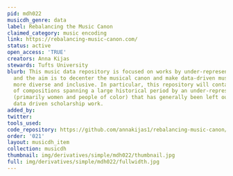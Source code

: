 ```yaml
---
pid: mdh022
musicdh_genre: data
label: Rebalancing the Music Canon
claimed_category: music encoding
link: https://rebalancing-music-canon.com/
status: active
open_access: 'TRUE'
creators: Anna Kijas
stewards: Tufts University
blurb: This music data repository is focused on works by under-represented people
  and the aim is to decenter the musical canon and make data-driven music scholarship
  more diverse and inclusive. In particular, this repository will contain a dataset
  of compositions spanning a large historical period by an under-represented group
  (primarily women and people of color) that has generally been left out of (big)
  data driven scholarship work.
added_by: 
twitter: 
tools_used: 
code_repository: https://github.com/annakijas1/rebalancing-music-canon/
order: '021'
layout: musicdh_item
collection: musicdh
thumbnail: img/derivatives/simple/mdh022/thumbnail.jpg
full: img/derivatives/simple/mdh022/fullwidth.jpg
---
```

